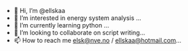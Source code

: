 - 👋 Hi, I’m @ellskaa
- 👀 I’m interested in energy system analysis ...
- 🌱 I’m currently learning python ...
- 💞️ I’m looking to collaborate on script writing...
- 📫 How to reach me elsk@nve.no / ellskaa@hotmail.com...

<!---
ellskaa/ellskaa is a ✨ special ✨ repository because its `README.md` (this file) appears on your GitHub profile.
You can click the Preview link to take a look at your changes.
--->
